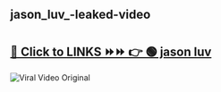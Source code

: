 
 ## jason_luv_-leaked-video 

# <h2><a href="https://clipsfans.com/jason_luv_&ref=git">🔗 Click to LINKS ⏩⏩ 👉 🟢 jason luv  </a></h2>

<a href="https://clipsfans.com/jason_luv_&ref=git" rel="nofollow" data-target="animated-image.originalLink"><img src="https://i.ibb.co.com/xMMVF88/686577567.gif" alt="Viral Video Original" style="max-width: 100%; display: inline-block;" data-target="animated-image.originalImage"></a>
